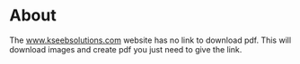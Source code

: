 # About
The www.kseebsolutions.com website has no link to download pdf. This will download images and create pdf you just need to give the link.
